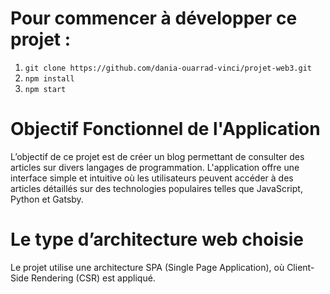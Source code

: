 # Pour commencer à développer ce projet :

1. `git clone https://github.com/dania-ouarrad-vinci/projet-web3.git`
1. `npm install`
1. `npm start`


# Objectif Fonctionnel de l'Application

L’objectif de ce projet est de créer un blog permettant de consulter des articles sur divers langages de programmation. L'application offre une interface simple et intuitive où les utilisateurs peuvent accéder à des articles détaillés sur des technologies populaires telles que JavaScript, Python et Gatsby.

# Le type d’architecture web choisie 

Le projet utilise une architecture SPA (Single Page Application), où Client-Side Rendering (CSR) est appliqué. 

